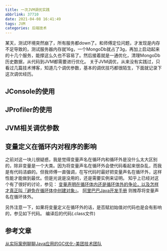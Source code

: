 ```yaml
---
title: 一次JVM调优实践
abbrlink: 37710
date: 2021-04-08 16:41:49
tags: JVM
categories: 后端技术
---
```

某天，测试环境突然崩了，所有服务都down了。和师傅定位问题，才发现是内存不足导致的，测试服务器内存就16g，一个MongoDb就占了3g，再加上启动起来的十几个服务，能撑这么久也不容易了。然后接着就是一通优化，清理MongoDb历史数据，从代码到JVM都需要进行优化。
关于JVM调优，从来没有实践过，只看过几篇技术博客，知道几个调优参数，基本的调优技巧都很陌生，下面就记录下这次调优经历。

<!--more-->

## JConsole的使用

## JProfiler的使用

## JVM相关调优参数

## 变量定义在循环内对程序的影响
之前对这一块儿很疑惑，我是觉得变量声名在循环内和循环外是没什么太大区别的，除非变量是一个大类。因为将变量声名在循环外会使代码看起来很杂乱，而我是有代码洁癖的。但我师傅一直强调，在写代码时最好把变量声名在循环外，这样性能才能做到最优。但是光说是没用的，还是需要实例来证明。
知乎上已经对这个有了很好的讨论，参见： [变量声明在循环体内还是循环体外的争论，以及怎样才真正叫『避免在循环体中创建对象』](https://www.zhihu.com/question/31751468)。
[阿里巴巴Java开发手册](https://developer.aliyun.com/topic/java20?utm_content=g_1000161792) 则推荐将变量声名在循环体外。

另外注意一下，如果将变量定义在循环外的话，是否赋初始值对代码也是会有影响的，参见如下代码。
[](https://img02.sogoucdn.com/app/a/100520146/66c4a7cfead43c7967704bbde559926f)
编译后的代码(.class文件)
[](https://img01.sogoucdn.com/app/a/100520146/9e955d08e45c511bf3948e3925ad20ef)

## 参考文章
[从实际案例聊聊Java应用的GC优化-美团技术团队](https://tech.meituan.com/2017/12/29/jvm-optimize.html)


